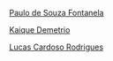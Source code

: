 [Paulo de Souza Fontanela](https://github.com/paulos-f)

[Kaique Demetrio](https://github.com/kaiquedm12)

[Lucas Cardoso Rodrigues](https://github.com/JogadorZero)
